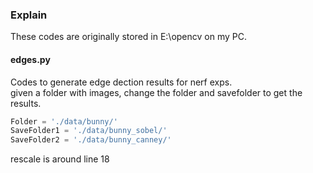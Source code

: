 ### Explain  
These codes are originally stored in E:\opencv on my PC.  

#### edges.py  
Codes to generate edge dection results for nerf exps.  
given a folder with images, change the folder and savefolder to get the results.

```python
Folder = './data/bunny/'
SaveFolder1 = './data/bunny_sobel/'
SaveFolder2 = './data/bunny_canney/'
```  

rescale is around line 18
